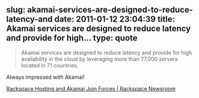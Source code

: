 slug: akamai-services-are-designed-to-reduce-latency-and
date: 2011-01-12 23:04:39
title: Akamai services are designed to reduce latency and provide for high...
type: quote
---

> Akamai services are designed to reduce latency and provide for high availability in the cloud by leveraging more than 77,000 servers located in 71 countries.

Always impressed with Akamai!

 [Rackspace Hosting and Akamai Join Forces | Rackspace Newsroom](http://www.rackspace.com/information/newsroom/pressreleases/rackspace-hosting-and-akamai-join-forces-to-give-customers-faster-online-computing-backed-by-fanatical-support%c2%ae/)
